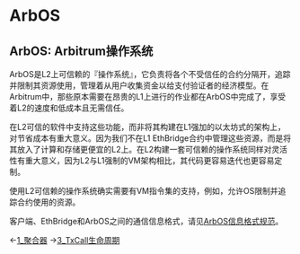 # ArbOS

## ArbOS: Arbitrum操作系统
ArbOS是L2上可信赖的『操作系统』，它负责将各个不受信任的合约分隔开，追踪并限制其资源使用，管理着从用户收集资金以给支付验证者的经济模型。在Arbitrum中，那些原本需要在昂贵的L1上进行的作业都在ArbOS中完成了，享受着L2的速度和低成本且无需信任。

在L2可信的软件中支持这些功能，而非将其构建在L1强加的以太坊式的架构上，对节省成本有重大意义。因为我们不在L1 EthBridge合约中管理这些资源，而是将其放入了计算和存储更便宜的L2上。在L2构建一套可信赖的操作系统同样对灵活性有重大意义，因为L2与L1强制的VM架构相比，其代码更容易迭代也更容易定制。

使用L2可信赖的操作系统确实需要有VM指令集的支持，例如，允许OS限制并追踪合约使用的资源。

客户端、EthBridge和ArbOS之间的通信信息格式，请见[ArbOS信息格式规范](../../规范/ArbOS数据格式.md)。

←[1_聚合器](1_聚合器.md) →[3_TxCall生命周期](3_TxCall生命周期.md)